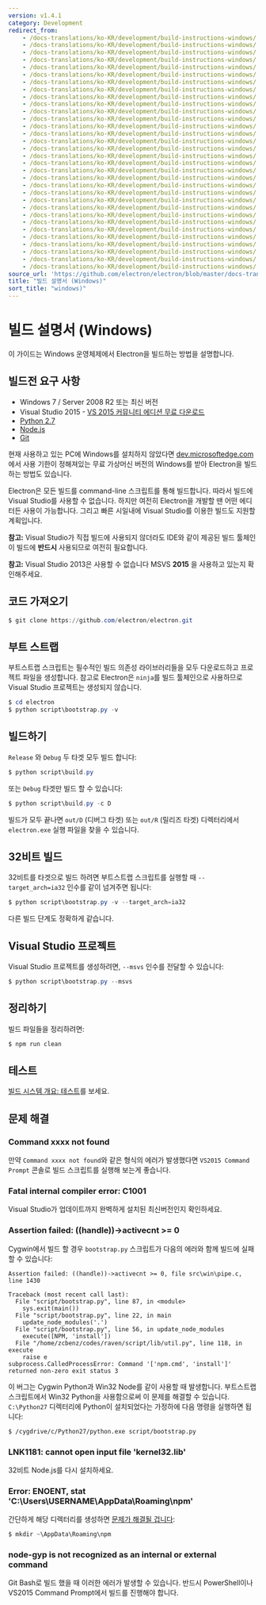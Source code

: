 ```yaml
---
version: v1.4.1
category: Development
redirect_from:
    - /docs-translations/ko-KR/development/build-instructions-windows/
    - /docs-translations/ko-KR/development/build-instructions-windows/
    - /docs-translations/ko-KR/development/build-instructions-windows/
    - /docs-translations/ko-KR/development/build-instructions-windows/
    - /docs-translations/ko-KR/development/build-instructions-windows/
    - /docs-translations/ko-KR/development/build-instructions-windows/
    - /docs-translations/ko-KR/development/build-instructions-windows/
    - /docs-translations/ko-KR/development/build-instructions-windows/
    - /docs-translations/ko-KR/development/build-instructions-windows/
    - /docs-translations/ko-KR/development/build-instructions-windows/
    - /docs-translations/ko-KR/development/build-instructions-windows/
    - /docs-translations/ko-KR/development/build-instructions-windows/
    - /docs-translations/ko-KR/development/build-instructions-windows/
    - /docs-translations/ko-KR/development/build-instructions-windows/
    - /docs-translations/ko-KR/development/build-instructions-windows/
    - /docs-translations/ko-KR/development/build-instructions-windows/
    - /docs-translations/ko-KR/development/build-instructions-windows/
    - /docs-translations/ko-KR/development/build-instructions-windows/
    - /docs-translations/ko-KR/development/build-instructions-windows/
    - /docs-translations/ko-KR/development/build-instructions-windows/
    - /docs-translations/ko-KR/development/build-instructions-windows/
    - /docs-translations/ko-KR/development/build-instructions-windows/
    - /docs-translations/ko-KR/development/build-instructions-windows/
    - /docs-translations/ko-KR/development/build-instructions-windows/
    - /docs-translations/ko-KR/development/build-instructions-windows/
    - /docs-translations/ko-KR/development/build-instructions-windows/
    - /docs-translations/ko-KR/development/build-instructions-windows/
    - /docs-translations/ko-KR/development/build-instructions-windows/
    - /docs-translations/ko-KR/development/build-instructions-windows/
    - /docs-translations/ko-KR/development/build-instructions-windows/
    - /docs-translations/ko-KR/development/build-instructions-windows/
    - /docs-translations/ko-KR/development/build-instructions-windows/
source_url: 'https://github.com/electron/electron/blob/master/docs-translations/ko-KR/development/build-instructions-windows.md'
title: "빌드 설명서 (Windows)"
sort_title: "windows)"
---
```


# 빌드 설명서 (Windows)

이 가이드는 Windows 운영체제에서 Electron을 빌드하는 방법을 설명합니다.

## 빌드전 요구 사항

* Windows 7 / Server 2008 R2 또는 최신 버전
* Visual Studio 2015 - [VS 2015 커뮤니티 에디션 무료 다운로드](https://www.visualstudio.com/en-us/products/visual-studio-community-vs.aspx)
* [Python 2.7](http://www.python.org/download/releases/2.7/)
* [Node.js](http://nodejs.org/download/)
* [Git](http://git-scm.com)

현재 사용하고 있는 PC에 Windows를 설치하지 않았다면
[dev.microsoftedge.com](https://developer.microsoft.com/en-us/microsoft-edge/tools/vms/)에서
사용 기한이 정해져있는 무료 가상머신 버전의 Windows를 받아 Electron을 빌드하는 방법도
있습니다.

Electron은 모든 빌드를 command-line 스크립트를 통해 빌드합니다. 따라서 빌드에 Visual
Studio를 사용할 수 없습니다. 하지만 여전히 Electron을 개발할 땐 어떤 에디터든 사용이
가능합니다. 그리고 빠른 시일내에 Visual Studio를 이용한 빌드도 지원할 계획입니다.

**참고:** Visual Studio가 직접 빌드에 사용되지 않더라도 IDE와 같이 제공된 빌드
툴체인이 빌드에 **반드시** 사용되므로 여전히 필요합니다.

**참고:** Visual Studio 2013은 사용할 수 없습니다 MSVS **2015** 을 사용하고 있는지
확인해주세요.

## 코드 가져오기

```powershell
$ git clone https://github.com/electron/electron.git
```

## 부트 스트랩

부트스트랩 스크립트는 필수적인 빌드 의존성 라이브러리들을 모두 다운로드하고 프로젝트
파일을 생성합니다. 참고로 Electron은 `ninja`를 빌드 툴체인으로 사용하므로 Visual
Studio 프로젝트는 생성되지 않습니다.

```powershell
$ cd electron
$ python script\bootstrap.py -v
```

## 빌드하기

`Release` 와 `Debug` 두 타겟 모두 빌드 합니다:

```powershell
$ python script\build.py
```

또는 `Debug` 타겟만 빌드 할 수 있습니다:

```powershell
$ python script\build.py -c D
```

빌드가 모두 끝나면 `out/D` (디버그 타겟) 또는 `out/R` (릴리즈 타겟) 디렉터리에서
`electron.exe` 실행 파일을 찾을 수 있습니다.

## 32비트 빌드

32비트를 타겟으로 빌드 하려면 부트스트랩 스크립트를 실행할 때 `--target_arch=ia32`
인수를 같이 넘겨주면 됩니다:

```powershell
$ python script\bootstrap.py -v --target_arch=ia32
```

다른 빌드 단계도 정확하게 같습니다.

## Visual Studio 프로젝트

Visual Studio 프로젝트를 생성하려면, `--msvs` 인수를 전달할 수 있습니다:

```powershell
$ python script\bootstrap.py --msvs
```

## 정리하기

빌드 파일들을 정리하려면:

```powershell
$ npm run clean
```

## 테스트

[빌드 시스템 개요: 테스트](http://tinydew4.github.io/electron-ko/docs/development/build-system-overview#tests)를 보세요.

## 문제 해결

### Command xxxx not found

만약 `Command xxxx not found`와 같은 형식의 에러가 발생했다면
`VS2015 Command Prompt` 콘솔로 빌드 스크립트를 실행해 보는게 좋습니다.

### Fatal internal compiler error: C1001

Visual Studio가 업데이트까지 완벽하게 설치된 최신버전인지 확인하세요.

### Assertion failed: ((handle))->activecnt >= 0

Cygwin에서 빌드 할 경우 `bootstrap.py` 스크립트가 다음의 에러와 함께 빌드에 실패할 수
있습니다:

```
Assertion failed: ((handle))->activecnt >= 0, file src\win\pipe.c, line 1430

Traceback (most recent call last):
  File "script/bootstrap.py", line 87, in <module>
    sys.exit(main())
  File "script/bootstrap.py", line 22, in main
    update_node_modules('.')
  File "script/bootstrap.py", line 56, in update_node_modules
    execute([NPM, 'install'])
  File "/home/zcbenz/codes/raven/script/lib/util.py", line 118, in execute
    raise e
subprocess.CalledProcessError: Command '['npm.cmd', 'install']' returned non-zero exit status 3
```

이 버그는 Cygwin Python과 Win32 Node를 같이 사용할 때 발생합니다. 부트스트랩
스크립트에서 Win32 Python을 사용함으로써 이 문제를 해결할 수 있습니다. `C:\Python27`
디렉터리에 Python이 설치되었다는 가정하에 다음 명령을 실행하면 됩니다:

```bash
$ /cygdrive/c/Python27/python.exe script/bootstrap.py
```

### LNK1181: cannot open input file 'kernel32.lib'

32비트 Node.js를 다시 설치하세요.

### Error: ENOENT, stat 'C:\Users\USERNAME\AppData\Roaming\npm'

간단하게 해당 디렉터리를 생성하면 [문제가 해결될 겁니다](http://stackoverflow.com/a/25095327/102704):

```powershell
$ mkdir ~\AppData\Roaming\npm
```

### node-gyp is not recognized as an internal or external command

Git Bash로 빌드 했을 때 이러한 에러가 발생할 수 있습니다. 반드시 PowerShell이나
VS2015 Command Prompt에서 빌드를 진행해야 합니다.
